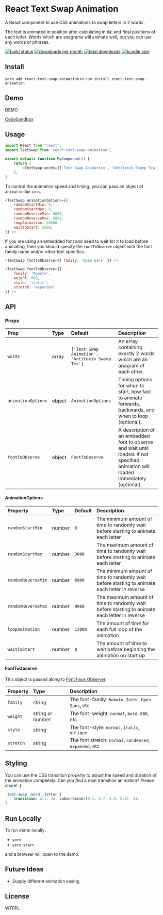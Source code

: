 React Text Swap Animation
====

A React component to use CSS animations to swap letters in 2 words.

The text is animated in position after calculating initial and final positions of each letter.  Words which are anagrams will animate well, but you can use any words or phrases.

[![build status](https://img.shields.io/github/workflow/status/scottcanoni/react-text-swap-animation/CI?style=for-the-badge)](https://github.com/scottcanoni/react-text-swap-animation/actions)
[![downloads per month](https://img.shields.io/npm/dm/react-text-swap-animation.svg?style=for-the-badge)](https://www.npmjs.com/package/react-text-swap-animation)
[![total downloads](https://img.shields.io/npm/dt/react-text-swap-animation.svg?style=for-the-badge)](https://www.npmjs.com/package/react-text-swap-animation)
[![bundle size](https://img.shields.io/bundlephobia/minzip/react-text-swap-animation?style=for-the-badge)](https://bundlephobia.com/result?p=react-text-swap-animation)

Install
----

`yarn add react-text-swap-animation`
or
`npm install react-text-swap-animation`

Demo
----

[DEMO](https://xwdw2.csb.app/)

[CodeSandbox](https://codesandbox.io/s/react-text-swap-animation-demo-xwdw2)

Usage
----

```js
import React from 'react';
import TextSwap from 'react-text-swap-animation';

export default function MyComponent() {
    return (
        <TextSwap words={['Text Swap Animation', 'Antitoxin Swamp Tea']} />
    );
}
```

To control the animation speed and timing, you can pass an object of `animationOptions`.

```js
<TextSwap animationOptions={{
    randomStartMin: 0,
    randomStartMax: 0,
    randomReverseMin: 6000,
    randomReverseMax: 6000,
    loopAnimation: 20000,
    waitToStart: 5000,
}} />
```

If you are using an embedded font and need to wait for it to load before animating, 
then you should specify the `fontToObserve` object with the font family name and/or other font specifics.

```js
<TextSwap fontToObserve={{ family: 'Open Sans' }} />
```
```js
<TextSwap fontToObserve={{
    family: 'Roboto',
    weight: 600,
    style: 'italic',
    stretch: 'expanded',
}} />
```

API
----

### Props

| Prop               | Type   | Default                                          | Description                                             |
| :----------------- | :----- | :------------------------------------------------| :------------------------------------------------------ |
| `words`            | array  | `['Text Swap Animation', 'Antitoxin Swamp Tea']` | An array containing exactly 2 words which are an anagram of each other. |
| `animationOptions` | object | `AnimationOptions`                               | Timing options for when to start, how fast to animate forwards, backwards, and when to loop (optional). |
| `fontToObserve`    | object | `FontToObserve`                                  | A description of an embedded font to observe and wait until loaded.  If not specified, animation will loaded immediately (optional). |

#### AnimationOptions

| Property           | Type   | Default | Description                                                                                   |
| :----------------- | :----- | :------ | :-------------------------------------------------------------------------------------------- |
| `randomStartMin`   | number | `0`     | The minimum amount of time to randomly wait before starting to animate each letter            |
| `randomStartMax`   | number | `3000`  | The maximum amount of time to randomly wait before starting to animate each letter            |
| `randomReverseMin` | number | `6000`  | The minimum amount of time to randomly wait before starting to animate each letter in reverse |
| `randomReverseMax` | number | `9000`  | The maximum amount of time to randomly wait before starting to animate each letter in reverse |
| `loopAnimation`    | number | `12000` | The amount of time for each full loop of the animation                                        |
| `waitToStart`      | number | `0`     | The amount of time to wait before beginning the animation on start up                         |

#### FontToObserve

This object is passed along to [Font Face Observer](https://github.com/iamskok/use-font-face-observer)

| Property  | Type             | Description                                              |
| :---------| :--------------- | :------------------------------------------------------- |
| `family`  | string           | The font-family: `Roboto`, `Inter`, `Open Sans`, etc     |
| `weight`  | string or number | The font-weight: `normal`, `bold`, `800`, etc            |
| `style`   | string           | The font-style: `normal`, `italic`, `oblique`            |
| `stretch` | string           | The font stretch: `normal`, `condensed`, `expanded`, etc |

Styling
----

You can use the CSS transition property to adjust the speed and duration of the animation completely.  Can you find a neat transition animation? Please share! :)

```css
.text-swap .word .letter {
    transition: all, 2s, cubic-bezier(0.1, 0.7, 1.0, 0.1), 2s;
}
```

Run Locally
----

To run demo locally:

- `yarn`
- `yarn start`

and a browser will open to the demo.

Future Ideas
----

- Supply different animation easing.


License
----

WTFPL
